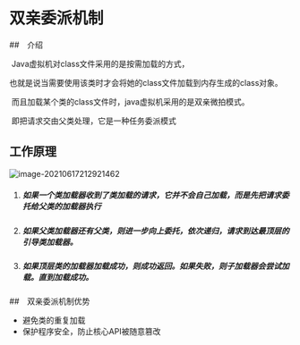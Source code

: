 # 双亲委派机制

##　介绍

​	Java虚拟机对class文件采用的是按需加载的方式，

​	也就是说当需要使用该类时才会将她的class文件加载到内存生成的class对象。

​	而且加载某个类的class文件时，java虚拟机采用的是双亲微拍模式。

​	即把请求交由父类处理，它是一种任务委派模式

## 工作原理

![image-20210617212921462](https://gitee.com/ShaoxiongDu/imageBed/raw/master/image-20210617212921462.png)

1. ##### 如果一个类加载器收到了类加载的请求，它并不会自己加载，而是先把请求委托给父类的加载器执行

2. ##### 如果父类加载器还有父类，则进一步向上委托，依次递归，请求到达最顶层的引导类加载器。

3. ##### 如果顶层类的加载器加载成功，则成功返回。如果失败，则子加载器会尝试加载。直到加载成功。

##　双亲委派机制优势

- 避免类的重复加载
- 保护程序安全，防止核心API被随意篡改
